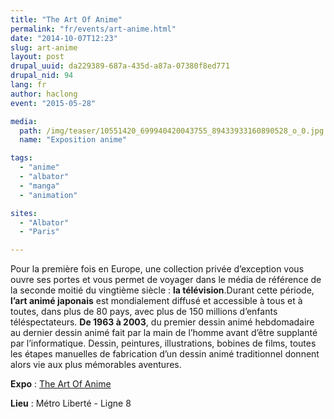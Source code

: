 ```yaml
---
title: "The Art Of Anime"
permalink: "fr/events/art-anime.html"
date: "2014-10-07T12:23"
slug: art-anime
layout: post
drupal_uuid: da229389-687a-435d-a87a-07380f8ed771
drupal_nid: 94
lang: fr
author: haclong
event: "2015-05-28"

media:
  path: /img/teaser/10551420_699940420043755_89433933160890528_o_0.jpg
  name: "Exposition anime"

tags:
  - "anime"
  - "albator"
  - "manga"
  - "animation"

sites:
  - "Albator"
  - "Paris"

---
```


Pour la première fois en Europe, une collection privée d’exception vous ouvre ses portes et vous permet de voyager dans le média de référence de la seconde moitié du vingtième siècle : **la télévision**.Durant cette période, **l’art animé japonais** est mondialement diffusé et accessible à tous et à toutes, dans plus de 80 pays, avec plus de 150 millions d’enfants téléspectateurs. **De 1963 à 2003**, du premier dessin animé hebdomadaire au dernier dessin animé fait par la main de l’homme avant d’être supplanté par l’informatique. Dessin, peintures, illustrations, bobines de films, toutes les étapes manuelles de fabrication d’un dessin animé traditionnel donnent alors vie aux plus mémorables aventures.

**Expo** : <a href="http://www.theartofanime.com/" target="_blank">The Art Of Anime</a>

**Lieu** : Métro Liberté - Ligne 8


